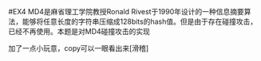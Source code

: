 #EX4
MD4是麻省理工学院教授Ronald Rivest于1990年设计的一种信息摘要算法，能够将任意长度的字符串压缩成128bits的hash值。但是由于存在碰撞攻击，已经不再使用。本题是对MD4碰撞攻击的实现

加了一点小玩意，copy可以一眼看出来[滑稽]